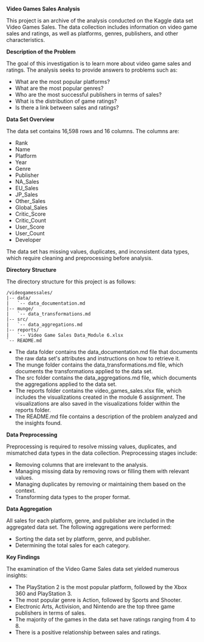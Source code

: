 **Video Games Sales Analysis**

This project is an archive of the analysis conducted on the Kaggle data set Video Games Sales. The data collection includes information on video game sales and ratings, as well as platforms, genres, publishers, and other characteristics.

**Description of the Problem**

The goal of this investigation is to learn more about video game sales and ratings. The analysis seeks to provide answers to problems such as:

- What are the most popular platforms?
- What are the most popular genres?
- Who are the most successful publishers in terms of sales?
- What is the distribution of game ratings?
- Is there a link between sales and ratings?

**Data Set Overview**

The data set contains 16,598 rows and 16 columns. The columns are:

- Rank
- Name
- Platform
- Year
- Genre
- Publisher
- NA_Sales
- EU_Sales
- JP_Sales
- Other_Sales
- Global_Sales
- Critic_Score
- Critic_Count
- User_Score
- User_Count
- Developer

The data set has missing values, duplicates, and inconsistent data types, which require cleaning and preprocessing before analysis.

**Directory Structure**

The directory structure for this project is as follows:
```
/videogamessales/
|-- data/
|   `-- data_documentation.md
|-- munge/
|   `-- data_transformations.md
|-- src/
|   `-- data_aggregations.md
|-- reports/
|   `-- Video Game Sales Data_Module 6.xlsx
`-- README.md
```
- The data folder contains the data_documentation.md file that documents the raw data set's attributes and instructions on how to retrieve it.
- The munge folder contains the data_transformations.md file, which documents the transformations applied to the data set.
- The src folder contains the data_aggregations.md file, which documents the aggregations applied to the data set.
- The reports folder contains the video_games_sales.xlsx file, which includes the visualizations created in the module 6 assignment. The visualizations are also saved in the visualizations folder within the reports folder.
- The README.md file contains a description of the problem analyzed and the insights found.

**Data Preprocessing**

Preprocessing is required to resolve missing values, duplicates, and mismatched data types in the data collection. Preprocessing stages include:

- Removing columns that are irrelevant to the analysis.
- Managing missing data by removing rows or filling them with relevant values.
- Managing duplicates by removing or maintaining them based on the context.
- Transforming data types to the proper format.

**Data Aggregation**

All sales for each platform, genre, and publisher are included in the aggregated data set. The following aggregations were performed:

- Sorting the data set by platform, genre, and publisher.
- Determining the total sales for each category.

**Key Findings**

The examination of the Video Game Sales data set yielded numerous insights:

- The PlayStation 2 is the most popular platform, followed by the Xbox 360 and PlayStation 3.
- The most popular genre is Action, followed by Sports and Shooter.
- Electronic Arts, Activision, and Nintendo are the top three game publishers in terms of sales.
- The majority of the games in the data set have ratings ranging from 4 to 8.
- There is a positive relationship between sales and ratings.
